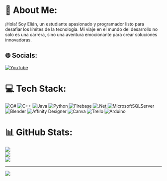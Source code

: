 # 💫 About Me:
¡Hola! Soy Elián, un estudiante apasionado y programador listo para desafiar los límites de la tecnología. Mi viaje en el mundo del desarrollo no solo es una carrera, sino una aventura emocionante para crear soluciones innovadoras.


## 🌐 Socials:
[![YouTube](https://img.shields.io/badge/YouTube-%23FF0000.svg?logo=YouTube&logoColor=white)](https://youtube.com/c/@develop2204) 

# 💻 Tech Stack:
![C#](https://img.shields.io/badge/c%23-%23239120.svg?style=for-the-badge&logo=c-sharp&logoColor=white) ![C++](https://img.shields.io/badge/c++-%2300599C.svg?style=for-the-badge&logo=c%2B%2B&logoColor=white) ![Java](https://img.shields.io/badge/java-%23ED8B00.svg?style=for-the-badge&logo=java&logoColor=white) ![Python](https://img.shields.io/badge/python-3670A0?style=for-the-badge&logo=python&logoColor=ffdd54) ![Firebase](https://img.shields.io/badge/firebase-%23039BE5.svg?style=for-the-badge&logo=firebase) ![.Net](https://img.shields.io/badge/.NET-5C2D91?style=for-the-badge&logo=.net&logoColor=white) ![MicrosoftSQLServer](https://img.shields.io/badge/Microsoft%20SQL%20Sever-CC2927?style=for-the-badge&logo=microsoft%20sql%20server&logoColor=white) ![Blender](https://img.shields.io/badge/blender-%23F5792A.svg?style=for-the-badge&logo=blender&logoColor=white) ![Affinity Designer](https://img.shields.io/badge/affinitydesginer-%231B72BE.svg?style=for-the-badge&logo=affinity-designer&logoColor=white) ![Canva](https://img.shields.io/badge/Canva-%2300C4CC.svg?style=for-the-badge&logo=Canva&logoColor=white) ![Trello](https://img.shields.io/badge/Trello-%23026AA7.svg?style=for-the-badge&logo=Trello&logoColor=white) ![Arduino](https://img.shields.io/badge/-Arduino-00979D?style=for-the-badge&logo=Arduino&logoColor=white)
# 📊 GitHub Stats:
![](https://github-readme-stats.vercel.app/api?username=elo356&theme=react&hide_border=false&include_all_commits=false&count_private=false)<br/>
![](https://github-readme-streak-stats.herokuapp.com/?user=elo356&theme=react&hide_border=false)<br/>
![](https://github-readme-stats.vercel.app/api/top-langs/?username=elo356&theme=react&hide_border=false&include_all_commits=false&count_private=false&layout=compact)

---
[![](https://visitcount.itsvg.in/api?id=elo356&icon=2&color=1)](https://visitcount.itsvg.in)

<!-- Proudly created with GPRM ( https://gprm.itsvg.in ) -->
